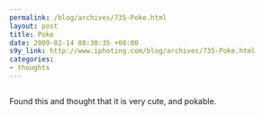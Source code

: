 ```yaml
--- 
permalink: /blog/archives/735-Poke.html
layout: post
title: Poke
date: 2009-02-14 08:30:35 +08:00
s9y_link: http://www.iphoting.com/blog/archives/735-Poke.html
categories: 
- thoughts
---
```

<p class="break"><p><img src="http://iphoting.iphoting.com/upload/Hamster-20090214-083051.jpg" alt="" /></p><p class="break">Found this and thought that it is very cute, and pokable.</p></p>
